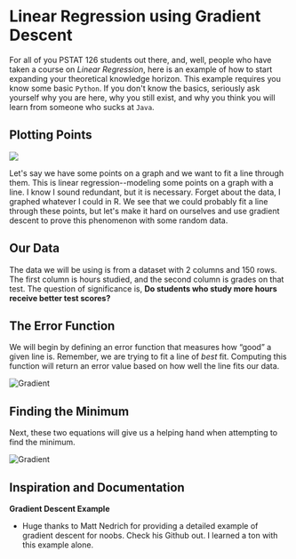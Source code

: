 # Linear Regression using Gradient Descent

For all of you PSTAT 126 students out there, and, well, people who have taken a course on _Linear Regression_, here is an example of how to start expanding your theoretical knowledge horizon. This example requires you know some basic `Python`. If you don't know the basics, seriously ask yourself why you are here, why you still exist, and why you think you will learn from someone who sucks at `Java`. 

## Plotting Points 

![](https://cloud.githubusercontent.com/assets/22850980/26348383/7117fec6-3f61-11e7-90ae-681a207da9b3.jpg)

Let's say we have some points on a graph and we want to fit a line through them. This is linear regression--modeling some points on a graph with a line. I know I sound redundant, but it is necessary. Forget about the data, I graphed whatever I could in R. We see that we could probably fit a line through these points, but let's make it hard on ourselves and use gradient descent to prove this phenomenon with some random data. 

## Our Data
The data we will be using is from a dataset with 2 columns and 150 rows. The first column is hours studied, and the second column is grades on that test. The question of significance is, __Do students who study more hours receive better test scores?__

## The Error Function

We will begin by defining an error function that measures how “good” a given line is. Remember, we are trying to fit a line of _best_ fit. Computing this function will return an error value based on how well the line fits our data. 

![Gradient](https://cloud.githubusercontent.com/assets/22850980/26348210/e2adb1b2-3f60-11e7-9d07-83b19b9a50fd.jpg)


## Finding the Minimum
Next, these two equations will give us a helping hand when attempting to find the minimum.


![Gradient](https://cloud.githubusercontent.com/assets/22850980/26347671/257eebca-3f5f-11e7-83e2-7eefd3cd9618.jpg)

## Inspiration and Documentation

__Gradient Descent Example__
* Huge thanks to Matt Nedrich for providing a detailed example of gradient descent for noobs. Check his Github out. I learned a ton with this example alone. 
